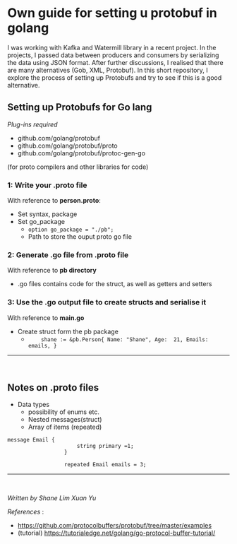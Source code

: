 # Own guide for setting u protobuf in golang

I was working with Kafka and Watermill library in a recent project. In the projects, I passed data between producers and consumers by serializing the data using JSON format. After further discussions, I realised that there are many alternatives (Gob, XML, Protobuf). In this short repository, I explore the process of setting up Protobufs and try to see if this is a good alternative.

## Setting up Protobufs for Go lang

_Plug-ins required_
- github.com/golang/protobuf
- github.com/golang/protobuf/proto
- github.com/golang/protobuf/protoc-gen-go

(for proto compilers and other libraries for code)

### 1: Write your .proto file
With reference to **person.proto**:

- Set syntax, package
- Set go_package
    - ```option go_package = "./pb";```   
    - Path to store the ouput proto go file
    
### 2: Generate .go file from .proto file
With reference to **pb directory**

- .go files contains code for the struct, as well as getters and setters

### 3: Use the .go output file to create structs and serialise it
With reference to **main.go**

- Create struct form the pb package
    - ``	shane := &pb.Person{
        		Name: "Shane",
        		Age:  21,
        		Emails: emails,
        	}``
        	
        	
<hr>
<br>

## Notes on .proto files
- Data types
    - possibility of enums etc.
    - Nested messages(struct)
    - Array of items (repeated)
          
          
```
message Email { 
                      string primary =1;
                  }
                
                  repeated Email emails = 3;
```
<hr>
<br>

_Written by Shane Lim Xuan Yu_

_References_ :
- https://github.com/protocolbuffers/protobuf/tree/master/examples
- (tutorial) https://tutorialedge.net/golang/go-protocol-buffer-tutorial/